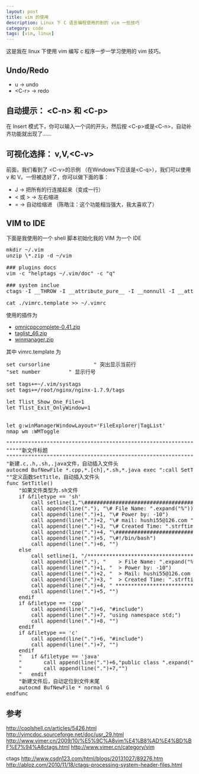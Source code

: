 ```yaml
---
layout: post
title: vim 的使用
description: Linux 下 C 语言编程使用的到的 vim 一些技巧
category: code
tags: [vim, linux]
---
```

这是我在 linux 下使用 vim 编写 c 程序一步一学习使用的 vim 技巧。

## Undo/Redo

- u → undo
- <C-r\> → redo

## 自动提示： <C-n\> 和 <C-p\>
在 Insert 模式下，你可以输入一个词的开头，然后按 <C-p\>或是<C-n\>，自动补齐功能就出现了……

## 可视化选择： v,V,<C-v\>
前面，我们看到了 <C-v\>的示例 （在Windows下应该是<C-q\>），我们可以使用 v 和 V。一但被选好了，你可以做下面的事：

- J → 把所有的行连接起来（变成一行）
- < 或 > → 左右缩进
- = → 自动给缩进 （陈皓注：这个功能相当强大，我太喜欢了）

## VIM to IDE
下面是我使用的一个 shell 脚本初始化我的 VIM 为一个 IDE

<pre>
mkdir ~/.vim
unzip \*.zip -d ~/vim

### plugins docs
vim -c "helptags ~/.vim/doc" -c "q" 

### system inclue 
ctags -I __THROW -I __attribute_pure__ -I __nonnull -I __attribute__ --file-scope=yes --langmap=c:+.h --languages=c,c++ --links=yes --c-kinds=+p --c++-kinds=+p --fields=+iaS --extra=+q  -f ~/.vim/systags /usr/include/* /usr/include/sys/* /usr/include/bits/*  /usr/include/netinet/* /usr/include/arpa/* /usr/include/mysql/*

cat ./vimrc.template >> ~/.vimrc
</pre>

使用的插件为

- [omnicppcomplete-0.41.zip](http://www.vim.org/scripts/download_script.php?src_id=7722)
- [taglist_46.zip](http://downloads.sourceforge.net/project/vim-taglist/vim-taglist/4.6/taglist_46.zip?r=http%3A%2F%2Fsourceforge.net%2Fprojects%2Fvim-taglist%2Ffiles%2Fvim-taglist%2F4.6%2F&ts=1421560825&use_mirror=liquidtelecom)
- [winmanager.zip](http://www.vim.org/scripts/download_script.php?src_id=754)

其中 vimrc.template 为

<pre class="nowordwrap">
set cursorline              " 突出显示当前行
"set number		    " 显示行号

set tags+=~/.vim/systags
set tags+=/root/nginx/nginx-1.7.9/tags

let Tlist_Show_One_File=1
let Tlist_Exit_OnlyWindow=1


let g:winManagerWindowLayout='FileExplorer|TagList'
nmap wm :WMToggle<cr>

"""""""""""""""""""""""""""""""""""""""""""""""""""""""""""""""""""""""""""""""""""""""""""""""""
"""""新文件标题
""""""""""""""""""""""""""""""""""""""""""""""""""""""""""""""""""""""""""""""""""""""""""""""""
"新建.c,.h,.sh,.java文件，自动插入文件头 
autocmd BufNewFile *.cpp,*.[ch],*.sh,*.java exec ":call SetTitle()" 
""定义函数SetTitle，自动插入文件头 
func SetTitle() 
	"如果文件类型为.sh文件 
	if &filetype == 'sh' 
		call setline(1,"\#########################################################################") 
		call append(line("."), "\# File Name: ".expand("%")) 
		call append(line(".")+1, "\# Power by: -10") 
		call append(line(".")+2, "\# mail: hushi55@126.com ") 
		call append(line(".")+3, "\# Created Time: ".strftime("%c")) 
		call append(line(".")+4, "\#########################################################################") 
		call append(line(".")+5, "\#!/bin/bash") 
		call append(line(".")+6, "") 
	else 
		call setline(1, "/*************************************************************************") 
		call append(line("."), "	> File Name: ".expand("%")) 
		call append(line(".")+1, "	> Power by: -10") 
		call append(line(".")+2, "	> Mail: hushi55@126.com ") 
		call append(line(".")+3, "	> Created Time: ".strftime("%c")) 
		call append(line(".")+4, " ************************************************************************/") 
		call append(line(".")+5, "")
	endif
	if &filetype == 'cpp'
		call append(line(".")+6, "#include<iostream>")
		call append(line(".")+7, "using namespace std;")
		call append(line(".")+8, "")
	endif
	if &filetype == 'c'
		call append(line(".")+6, "#include<stdio.h>")
		call append(line(".")+7, "")
	endif
	"	if &filetype == 'java'
	"		call append(line(".")+6,"public class ".expand("%"))
	"		call append(line(".")+7,"")
	"	endif
	"新建文件后，自动定位到文件末尾
	autocmd BufNewFile * normal G
endfunc
</pre>


## 参考
http://coolshell.cn/articles/5426.html
http://vimcdoc.sourceforge.net/doc/usr_29.html
http://www.vimer.cn/2009/10/%E5%9C%A8vim%E4%B8%AD%E4%BD%BF%E7%94%A8ctags.html
http://www.vimer.cn/category/vim

ctags
http://www.csdn123.com/html/blogs/20131027/89276.htm
http://abloz.com/2010/11/18/ctags-processing-system-header-files.html



[-10]:    http://hushi55.github.io/  "-10"
